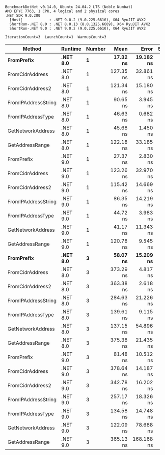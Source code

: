 ```

BenchmarkDotNet v0.14.0, Ubuntu 24.04.2 LTS (Noble Numbat)
AMD EPYC 7763, 1 CPU, 4 logical and 2 physical cores
.NET SDK 9.0.200
  [Host]            : .NET 9.0.2 (9.0.225.6610), X64 RyuJIT AVX2
  ShortRun-.NET 8.0 : .NET 8.0.13 (8.0.1325.6609), X64 RyuJIT AVX2
  ShortRun-.NET 9.0 : .NET 9.0.2 (9.0.225.6610), X64 RyuJIT AVX2

IterationCount=3  LaunchCount=1  WarmupCount=3  

```
| Method              | Runtime  | Number | Mean      | Error      | StdDev   | Min       | Max       | Gen0   | Allocated |
|-------------------- |--------- |------- |----------:|-----------:|---------:|----------:|----------:|-------:|----------:|
| **FromPrefix**          | **.NET 8.0** | **1**      |  **17.32 ns** |  **19.182 ns** | **1.051 ns** |  **16.47 ns** |  **18.50 ns** | **0.0033** |      **56 B** |
| FromCidrAddress     | .NET 8.0 | 1      | 127.35 ns |  32.861 ns | 1.801 ns | 126.10 ns | 129.42 ns | 0.0067 |     112 B |
| FromCidrAddress2    | .NET 8.0 | 1      | 121.34 ns |  15.180 ns | 0.832 ns | 120.65 ns | 122.26 ns | 0.0067 |     112 B |
| FromIPAddressString | .NET 8.0 | 1      |  90.65 ns |   3.945 ns | 0.216 ns |  90.46 ns |  90.88 ns | 0.0033 |      56 B |
| FromIPAddressType   | .NET 8.0 | 1      |  46.63 ns |   0.682 ns | 0.037 ns |  46.61 ns |  46.67 ns | 0.0052 |      88 B |
| GetNetworkAddress   | .NET 8.0 | 1      |  45.68 ns |   1.450 ns | 0.079 ns |  45.59 ns |  45.75 ns | 0.0033 |      56 B |
| GetAddressRange     | .NET 8.0 | 1      | 122.18 ns |  33.185 ns | 1.819 ns | 120.62 ns | 124.18 ns | 0.0100 |     168 B |
| FromPrefix          | .NET 9.0 | 1      |  27.37 ns |   2.830 ns | 0.155 ns |  27.21 ns |  27.51 ns | 0.0033 |      56 B |
| FromCidrAddress     | .NET 9.0 | 1      | 123.26 ns |  32.970 ns | 1.807 ns | 122.10 ns | 125.34 ns | 0.0067 |     112 B |
| FromCidrAddress2    | .NET 9.0 | 1      | 115.42 ns |  14.669 ns | 0.804 ns | 114.84 ns | 116.34 ns | 0.0067 |     112 B |
| FromIPAddressString | .NET 9.0 | 1      |  86.35 ns |  14.219 ns | 0.779 ns |  85.70 ns |  87.21 ns | 0.0033 |      56 B |
| FromIPAddressType   | .NET 9.0 | 1      |  44.72 ns |   3.983 ns | 0.218 ns |  44.49 ns |  44.93 ns | 0.0052 |      88 B |
| GetNetworkAddress   | .NET 9.0 | 1      |  41.17 ns |  11.343 ns | 0.622 ns |  40.68 ns |  41.87 ns | 0.0033 |      56 B |
| GetAddressRange     | .NET 9.0 | 1      | 120.78 ns |   9.545 ns | 0.523 ns | 120.33 ns | 121.36 ns | 0.0100 |     168 B |
| **FromPrefix**          | **.NET 8.0** | **3**      |  **58.07 ns** |  **15.209 ns** | **0.834 ns** |  **57.31 ns** |  **58.96 ns** | **0.0100** |     **168 B** |
| FromCidrAddress     | .NET 8.0 | 3      | 373.29 ns |   4.817 ns | 0.264 ns | 373.10 ns | 373.59 ns | 0.0200 |     336 B |
| FromCidrAddress2    | .NET 8.0 | 3      | 363.38 ns |   2.618 ns | 0.144 ns | 363.23 ns | 363.51 ns | 0.0200 |     336 B |
| FromIPAddressString | .NET 8.0 | 3      | 284.63 ns |  21.226 ns | 1.163 ns | 283.90 ns | 285.97 ns | 0.0100 |     168 B |
| FromIPAddressType   | .NET 8.0 | 3      | 139.61 ns |   9.115 ns | 0.500 ns | 139.12 ns | 140.12 ns | 0.0157 |     264 B |
| GetNetworkAddress   | .NET 8.0 | 3      | 137.15 ns |  54.896 ns | 3.009 ns | 133.67 ns | 138.92 ns | 0.0100 |     168 B |
| GetAddressRange     | .NET 8.0 | 3      | 375.38 ns |  21.435 ns | 1.175 ns | 374.19 ns | 376.54 ns | 0.0300 |     504 B |
| FromPrefix          | .NET 9.0 | 3      |  81.48 ns |  10.512 ns | 0.576 ns |  81.06 ns |  82.14 ns | 0.0100 |     168 B |
| FromCidrAddress     | .NET 9.0 | 3      | 378.64 ns |  14.187 ns | 0.778 ns | 377.78 ns | 379.30 ns | 0.0200 |     336 B |
| FromCidrAddress2    | .NET 9.0 | 3      | 342.78 ns |  16.202 ns | 0.888 ns | 342.26 ns | 343.81 ns | 0.0200 |     336 B |
| FromIPAddressString | .NET 9.0 | 3      | 257.17 ns |  18.326 ns | 1.005 ns | 256.11 ns | 258.11 ns | 0.0100 |     168 B |
| FromIPAddressType   | .NET 9.0 | 3      | 134.58 ns |  14.748 ns | 0.808 ns | 134.00 ns | 135.50 ns | 0.0157 |     264 B |
| GetNetworkAddress   | .NET 9.0 | 3      | 122.09 ns |  78.688 ns | 4.313 ns | 117.72 ns | 126.34 ns | 0.0100 |     168 B |
| GetAddressRange     | .NET 9.0 | 3      | 365.13 ns | 168.168 ns | 9.218 ns | 354.49 ns | 370.68 ns | 0.0300 |     504 B |
